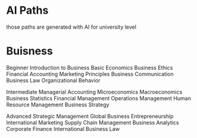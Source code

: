 # AI Paths

those paths are generated with AI for university level

# Buisness

Beginner
	Introduction to Business
	Basic Economics
	Business Ethics
	Financial Accounting
	Marketing Principles
	Business Communication
	Business Law
	Organizational Behavior
 
Intermediate
	Managerial Accounting
	Microeconomics
	Macroeconomics
	Business Statistics
	Financial Management
	Operations Management
	Human Resource Management
	Business Strategy
 
Advanced
	Strategic Management
	Global Business
	Entrepreneurship
	International Marketing
	Supply Chain Management
	Business Analytics
	Corporate Finance
	International Business Law
